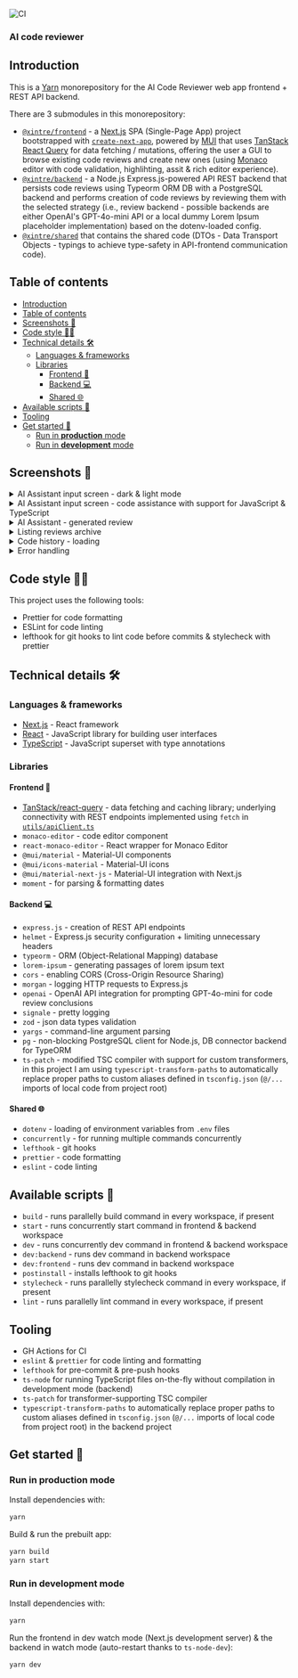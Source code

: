 ![CI](https://github.com/xintre/ai-code-reviewer/actions/workflows/ci.yml/badge.svg)

### AI code reviewer

## Introduction

This is a [Yarn](https://yarnpkg.com/) monorepository for the AI Code Reviewer web app frontend + REST API backend.

There are 3 submodules in this monorepository:

- [`@xintre/frontend`](/frontend/) - a [Next.js](https://nextjs.org) SPA (Single-Page App) project bootstrapped with [`create-next-app`](https://nextjs.org/docs/app/api-reference/cli/create-next-app), powered by [MUI](https://mui.com/) that uses [TanStack React Query](https://tanstack.com/query/) for data fetching / mutations, offering the user a GUI to browse existing code reviews and create new ones (using [Monaco](https://github.com/microsoft/monaco-editor) editor with code validation, highlihting, assit & rich editor experience).
- [`@xintre/backend`](/backend/) - a Node.js Express.js-powered API REST backend that persists code reviews using Typeorm ORM DB with a PostgreSQL backend and performs creation of code reviews by reviewing them with the selected strategy (i.e., review backend - possible backends are either OpenAI's GPT-4o-mini API or a local dummy Lorem Ipsum placeholder implementation) based on the dotenv-loaded config.
- [`@xintre/shared`](/shared/) that contains the shared code (DTOs - Data Transport Objects - typings to achieve type-safety in API-frontend communication code).

## Table of contents

- [Introduction](#introduction)
- [Table of contents](#table-of-contents)
- [Screenshots 📸](#screenshots-)
- [Code style 🧑‍💻](#code-style-)
- [Technical details 🛠](#technical-details-)
  - [Languages \& frameworks](#languages--frameworks)
  - [Libraries](#libraries)
    - [Frontend 🌸](#frontend-)
    - [Backend 💻](#backend-)
    - [Shared 🌐](#shared-)
- [Available scripts 📜](#available-scripts-)
- [Tooling](#tooling)
- [Get started 🚀️](#get-started-️)
  - [Run in **production** mode](#run-in-production-mode)
  - [Run in **development** mode](#run-in-development-mode)

## Screenshots 📸

<details>
  <summary>AI Assistant input screen - dark & light mode</summary>
    <img style="width:300px" src="./images/AI Assistant input screen - dark mode.png">
    <img style="width:300px" src="./images/AI Assistant input screen - light mode.png">
</details>
<details>
  <summary>AI Assistant input screen - code assistance with support for JavaScript & TypeScript</summary>
    <img style="width:300px" src="./images/AI Assistant - JS support.png">
    <img style="width:300px" src="./images/AI Assistant - TS support.png">
</details>
<details>
  <summary>AI Assistant - generated review</summary>
    <img style="width:300px" src="./images/AI Assistant - generated review.png">
</details>
<details>
  <summary>Listing reviews archive</summary>
    <img style="width:300px" src="./images/Code history - collapsed.png">
    <img style="width:300px" src="./images/Code history - expanded.png">
</details>
<details>
  <summary>Code history - loading</summary>
    <img style="width:300px" src="./images/Coder history - loading.png">
</details>

<details>
  <summary>Error handling</summary>
    <img style="width:300px" src="./images/AI Assistant - cannot send code with errors.png">
    <img style="width:300px" src="./images/Code history - no reviews.png">
    <img style="width:300px" src="./images/Code history - error handling.png">
</details>

## Code style 🧑‍💻

This project uses the following tools:

- Prettier for code formatting
- ESLint for code linting
- lefthook for git hooks to lint code before commits & stylecheck with prettier

## Technical details 🛠

### Languages & frameworks

- [Next.js](https://nextjs.org) - React framework
- [React](https://reactjs.org) - JavaScript library for building user interfaces
- [TypeScript](https://www.typescriptlang.org) - JavaScript superset with type annotations

### Libraries

#### Frontend 🌸

- [TanStack/react-query](https://react-query.tanstack.com) - data fetching and caching library; underlying connectivity with REST endpoints implemented using `fetch` in [`utils/apiClient.ts`](utils/apiClient.ts)
- `monaco-editor` - code editor component
- `react-monaco-editor` - React wrapper for Monaco Editor
- `@mui/material` - Material-UI components
- `@mui/icons-material` - Material-UI icons
- `@mui/material-next-js` - Material-UI integration with Next.js
- `moment` - for parsing & formatting dates

#### Backend 💻

- `express.js` - creation of REST API endpoints
- `helmet` - Express.js security configuration + limiting unnecessary headers
- `typeorm` - ORM (Object-Relational Mapping) database
- `lorem-ipsum` - generating passages of lorem ipsum text
- `cors` - enabling CORS (Cross-Origin Resource Sharing)
- `morgan` - logging HTTP requests to Express.js
- `openai` - OpenAI API integration for prompting GPT-4o-mini for code review conclusions
- `signale` - pretty logging
- `zod` - json data types validation
- `yargs` - command-line argument parsing
- `pg` - non-blocking PostgreSQL client for Node.js, DB connector backend for TypeORM
- `ts-patch` - modified TSC compiler with support for custom transformers, in this project I am using `typescript-transform-paths` to automatically replace proper paths to custom aliases defined in `tsconfig.json` (`@/...` imports of local code from project root)

#### Shared 🌐

- `dotenv` - loading of environment variables from `.env` files
- `concurrently` - for running multiple commands concurrently
- `lefthook` - git hooks
- `prettier` - code formatting
- `eslint` - code linting

## Available scripts 📜

- `build` - runs parallelly build command in every workspace, if present
- `start` - runs concurrently start command in frontend & backend workspace
- `dev` - runs concurrently dev command in frontend & backend workspace
- `dev:backend` - runs dev command in backend workspace
- `dev:frontend` - runs dev command in backend workspace
- `postinstall` - installs lefthook to git hooks
- `stylecheck` - runs parallelly stylecheck command in every workspace, if present
- `lint` - runs parallelly lint command in every workspace, if present

## Tooling

- GH Actions for CI
- `eslint` & `prettier` for code linting and formatting
- `lefthook` for pre-commit & pre-push hooks
- `ts-node` for running TypeScript files on-the-fly without compilation in development mode (backend)
- `ts-patch` for transformer-supporting TSC compiler
- `typescript-transform-paths` to automatically replace proper paths to custom aliases defined in `tsconfig.json` (`@/...` imports of local code from project root) in the backend project

## Get started 🚀️

### Run in **production** mode

Install dependencies with:

```bash
yarn
```

Build & run the prebuilt app:

```bash
yarn build
yarn start
```

### Run in **development** mode

Install dependencies with:

```bash
yarn
```

Run the frontend in dev watch mode (Next.js development server) & the backend in watch mode (auto-restart thanks to `ts-node-dev`):

```bash
yarn dev
```
